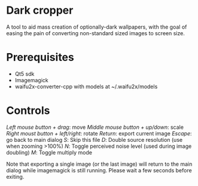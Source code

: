 Dark cropper
============

A tool to aid mass creation of optionally-dark wallpapers, with the goal of
easing the pain of converting non-standard sized images to screen size.

Prerequisites
=============

* Qt5 sdk
* Imagemagick
* waifu2x-converter-cpp with models at ~/.waifu2x/models

Controls
========

*Left mouse button + drag*: move
*Middle mouse button + up/down*: scale
*Right moust button + left/right*: rotate
*Return*: export current image
*Escape*: go back to main dialog
*S*: Skip this file
*D*: Double source resolution (use when zooming >100%)
*N*: Toggle perceived noise level (used during image doubling)
*M*: Toggle multiply mode

Note that exporting a single image (or the last image) will return to the main
dialog while imagemagick is still running.  Please wait a few seconds before
exiting.
